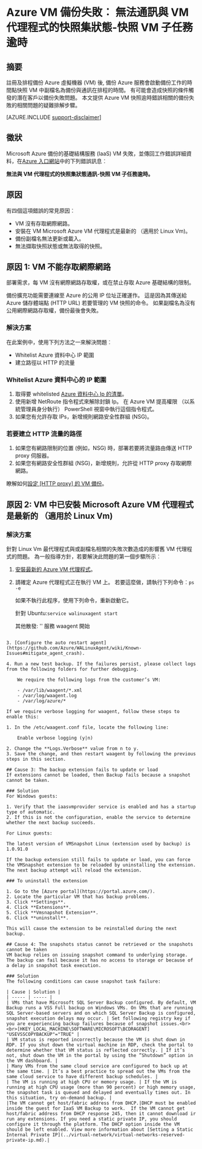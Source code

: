 <properties
   pageTitle="Azure VM 備份失敗︰ 無法通訊與 VM 代理程式的快照集狀態-快照 VM 子任務逾 |Microsoft Azure"
   description="發生上述任何症狀原因和相關的 Azure VM 備份失敗的解決方案無法通訊與 VM 代理程式的快照集狀態。 快照 VM 子任務逾時錯誤"
   services="backup"
   documentationCenter=""
   authors="genlin"
   manager="cfreeman"
   editor=""/>

<tags
    ms.service="backup"
    ms.workload="storage-backup-recovery"
    ms.tgt_pltfrm="na"
    ms.devlang="na"
    ms.topic="article"
    ms.date="10/18/2016"
    ms.author="jimpark; markgal;genli"/>

# <a name="azure-vm-backup-fails-could-not-communicate-with-the-vm-agent-for-snapshot-status---snapshot-vm-sub-task-timed-out"></a>Azure VM 備份失敗︰ 無法通訊與 VM 代理程式的快照集狀態-快照 VM 子任務逾時

## <a name="summary"></a>摘要

註冊及排程備份 Azure 虛擬機器 (VM) 後, 備份 Azure 服務會啟動備份工作的時間點快照 VM 中副檔名為備份與通訊在排程的時間。 有可能會造成快照的條件觸發的潛在客戶以備份失敗問題。 本文提供 Azure VM 快照逾時錯誤相關的備份失敗的相關問題的疑難排解步驟。

[AZURE.INCLUDE [support-disclaimer](../../includes/support-disclaimer.md)]

## <a name="symptom"></a>徵狀

Microsoft Azure 備份的基礎結構服務 (IaaS) VM 失敗，並傳回工作錯誤詳細資料，在[Azure 入口網站](https://portal.azure.com/)中的下列錯誤訊息︰

**無法與 VM 代理程式的快照集狀態通訊-快照 VM 子任務逾時。**

## <a name="cause"></a>原因
有四個這項錯誤的常見原因︰

- VM 沒有存取網際網路。
- 安裝在 VM Microsoft Azure VM 代理程式是最新的 （適用於 Linux Vm)。
- 備份副檔名無法更新或載入。
- 無法擷取快照狀態或無法取得的快照。

## <a name="cause-1-the-vm-does-not-have-internet-access"></a>原因 1: VM 不能存取網際網路
部署需求，每 VM 沒有網際網路存取權，或在禁止存取 Azure 基礎結構的限制。

備份擴充功能需要連線至 Azure 的公用 IP 位址正確運作。 這是因為其傳送給 Azure 儲存體端點 (HTTP URL) 若要管理的 VM 快照的命令。 如果副檔名為沒有公用網際網路存取權，備份最後會失敗。

### <a name="solution"></a>解決方案
在此案例中，使用下列方法之一來解決問題︰

- Whitelist Azure 資料中心 IP 範圍
- 建立路徑以 HTTP 的流量

### <a name="to-whitelist-the-azure-datacenter-ip-ranges"></a>Whitelist Azure 資料中心的 IP 範圍

1. 取得要 whitelisted [Azure 資料中心 Ip 的清單](https://www.microsoft.com/download/details.aspx?id=41653)。
2. 使用新增 NetRoute 指令程式來解除封鎖 Ip。 在 Azure VM 提高權限 （以系統管理員身分執行） PowerShell 視窗中執行這個指令程式。
3. 如果您有允許存取 IPs，新增規則網路安全性群組 (NSG)。

### <a name="to-create-a-path-for-http-traffic-to-flow"></a>若要建立 HTTP 流量的路徑

1. 如果您有網路限制的位置 (例如，NSG) 時，部署若要將流量路由傳送 HTTP proxy 伺服器。
2. 如果您有網路安全性群組 (NSG)，新增規則，允許從 HTTP proxy 存取網際網路。

瞭解如何[設定 [HTTP proxy] 的 VM 備份](backup-azure-vms-prepare.md#using-an-http-proxy-for-vm-backups)。

## <a name="cause-2-the-microsoft-azure-vm-agent-installed-in-the-vm-is-out-of-date-for-linux-vms"></a>原因 2: VM 中已安裝 Microsoft Azure VM 代理程式是最新的 （適用於 Linux Vm)

### <a name="solution"></a>解決方案
針對 Linux Vm 最代理程式與或副檔名相關的失敗次數造成的影響舊 VM 代理程式的問題。 為一般指導方針，若要解決此問題的第一個步驟所示︰

1. [安裝最新的 Azure VM 代理程式](https://github.com/Azure/WALinuxAgent)。
2. 請確定 Azure 代理程式正在執行 VM 上。 若要這麼做，請執行下列命令︰```ps -e```

    如果不執行此程序，使用下列命令，重新啟動它。

    針對 Ubuntu:```service walinuxagent start```

    其他散發: '' 服務 waagent 開始
```

3. [Configure the auto restart agent](https://github.com/Azure/WALinuxAgent/wiki/Known-Issues#mitigate_agent_crash).

4. Run a new test backup. If the failures persist, please collect logs from the following folders for further debugging.

    We require the following logs from the customer’s VM:

    - /var/lib/waagent/*.xml
    - /var/log/waagent.log
    - /var/log/azure/*

If we require verbose logging for waagent, follow these steps to enable this:

1. In the /etc/waagent.conf file, locate the following line:

    Enable verbose logging (y|n)

2. Change the **Logs.Verbose** value from n to y.
3. Save the change, and then restart waagent by following the previous steps in this section.

## Cause 3: The backup extension fails to update or load
If extensions cannot be loaded, then Backup fails because a snapshot cannot be taken.

### Solution
For Windows guests:

1. Verify that the iaasvmprovider service is enabled and has a startup type of automatic.
2. If this is not the configuration, enable the service to determine whether the next backup succeeds.

For Linux guests:

The latest version of VMSnapshot Linux (extension used by backup) is 1.0.91.0

If the backup extension still fails to update or load, you can force the VMSnapshot extension to be reloaded by uninstalling the extension. The next backup attempt will reload the extension.

### To uninstall the extension

1. Go to the [Azure portal](https://portal.azure.com/).
2. Locate the particular VM that has backup problems.
3. Click **Settings**.
4. Click **Extensions**.
5. Click **Vmsnapshot Extension**.
6. Click **uninstall**.

This will cause the extension to be reinstalled during the next backup.

## Cause 4: The snapshots status cannot be retrieved or the snapshots cannot be taken
VM backup relies on issuing snapshot command to underlying storage. The backup can fail because it has no access to storage or because of a delay in snapshot task execution.

### Solution
The following conditions can cause snapshot task failure:

| Cause | Solution |
| ----- | ----- |
| VMs that have Microsoft SQL Server Backup configured. By default, VM Backup runs a VSS Full backup on Windows VMs. On VMs that are running SQL Server-based servers and on which SQL Server Backup is configured, snapshot execution delays may occur. | Set following registry key if you are experiencing backup failures because of snapshot issues.<br><br>[HKEY_LOCAL_MACHINE\SOFTWARE\MICROSOFT\BCDRAGENT] "USEVSSCOPYBACKUP"="TRUE" |
| VM status is reported incorrectly because the VM is shut down in RDP. If you shut down the virtual machine in RDP, check the portal to determine whether that VM status is reflected correctly. | If it’s not, shut down the VM in the portal by using the ”Shutdown” option in the VM dashboard. |
| Many VMs from the same cloud service are configured to back up at the same time. | It’s a best practice to spread out the VMs from the same cloud service to have different backup schedules. |
| The VM is running at high CPU or memory usage. | If the VM is running at high CPU usage (more than 90 percent) or high memory usage, the snapshot task is queued and delayed and eventually times out. In this situation, try on-demand backup. |
|The VM cannot get host/fabric address from DHCP.|DHCP must be enabled inside the guest for IaaS VM Backup to work.  If the VM cannot get host/fabric address from DHCP response 245, then it cannot download ir run any extensions. If you need a static private IP, you should configure it through the platform. The DHCP option inside the VM should be left enabled. View more information about [Setting a Static Internal Private IP](../virtual-network/virtual-networks-reserved-private-ip.md).|
